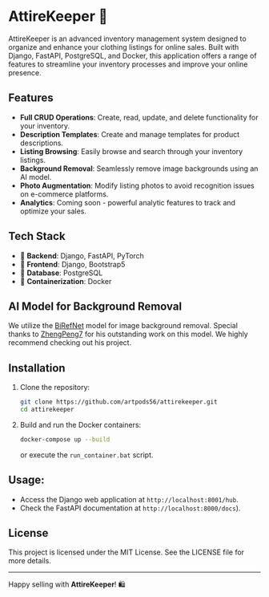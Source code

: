 # AttireKeeper 🧦

AttireKeeper is an advanced inventory management system designed to organize and enhance your clothing listings for online sales. Built with Django, FastAPI, PostgreSQL, and Docker, this application offers a range of features to streamline your inventory processes and improve your online presence.

## Features

- **Full CRUD Operations**: Create, read, update, and delete functionality for your inventory.
- **Description Templates**: Create and manage templates for product descriptions.
- **Listing Browsing**: Easily browse and search through your inventory listings.
- **Background Removal**: Seamlessly remove image backgrounds using an AI model.
- **Photo Augmentation**: Modify listing photos to avoid recognition issues on e-commerce platforms.
- **Analytics**: Coming soon - powerful analytic features to track and optimize your sales.

## Tech Stack

- 🧢 **Backend**: Django, FastAPI, PyTorch
- 👕 **Frontend**: Django, Bootstrap5
- 👖 **Database**: PostgreSQL
- 👟 **Containerization**: Docker

## AI Model for Background Removal

We utilize the [BiRefNet](https://github.com/ZhengPeng7/BiRefNet) model for image background removal. Special thanks to [ZhengPeng7](https://github.com/ZhengPeng7) for his outstanding work on this model. We highly recommend checking out his project.

## Installation

1. Clone the repository:
    ```bash
    git clone https://github.com/artpods56/attirekeeper.git
    cd attirekeeper
    ```

2. Build and run the Docker containers:
    ```bash
    docker-compose up --build
    ```

    or execute the `run_container.bat` script.

## Usage:
- Access the Django web application at `http://localhost:8001/hub`.
- Check the FastAPI documentation at `http://localhost:8000/docs`).


## License

This project is licensed under the MIT License. See the LICENSE file for more details.


---

Happy selling with **AttireKeeper**! 🛍️
